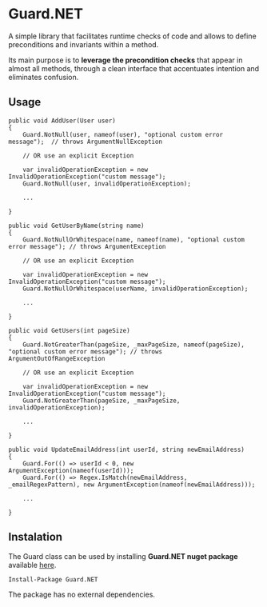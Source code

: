 # Guard.NET

A simple library that facilitates runtime checks of code and allows to define preconditions and invariants within a method.

Its main purpose is to **leverage the precondition checks** that appear in almost all methods, through a clean interface that accentuates intention and eliminates confusion.

## Usage 



```<language>
public void AddUser(User user)
{
    Guard.NotNull(user, nameof(user), "optional custom error message");  // throws ArgumentNullException
	
    // OR use an explicit Exception
    
    var invalidOperationException = new InvalidOperationException("custom message");
    Guard.NotNull(user, invalidOperationException); 
    
    ...

}
```

```<language>
public void GetUserByName(string name)
{
    Guard.NotNullOrWhitespace(name, nameof(name), "optional custom error message"); // throws ArgumentException

    // OR use an explicit Exception
    
    var invalidOperationException = new InvalidOperationException("custom message");
    Guard.NotNullOrWhitespace(userName, invalidOperationException);
    
    ...
	
}
```

```<language>
public void GetUsers(int pageSize)
{
    Guard.NotGreaterThan(pageSize, _maxPageSize, nameof(pageSize), "optional custom error message"); // throws ArgumentOutOfRangeException

    // OR use an explicit Exception
    
    var invalidOperationException = new InvalidOperationException("custom message");
    Guard.NotGreaterThan(pageSize, _maxPageSize, invalidOperationException);
    
    ...
	
}
```

```<language>
public void UpdateEmailAddress(int userId, string newEmailAddress)
{
    Guard.For(() => userId < 0, new ArgumentException(nameof(userId)));
    Guard.For(() => Regex.IsMatch(newEmailAddress, _emailRegexPattern), new ArgumentException(nameof(newEmailAddress)));

    ...
	
}
```


## Instalation
The Guard class can be used by installing **Guard.NET nuget package** available [here](https://www.nuget.org/packages/Guard.NET/).

```<language>
Install-Package Guard.NET
```

The package has no external dependencies.
